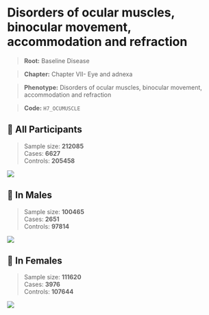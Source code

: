 # Disorders of ocular muscles, binocular movement, accommodation and refraction

> **Root:** Baseline Disease  

> **Chapter:** Chapter VII- Eye and adnexa  

> **Phenotype:** Disorders of ocular muscles, binocular movement, accommodation and refraction  

> **Code:** `H7_OCUMUSCLE`

## 🧪 All Participants  
> Sample size: **212085**  
> Cases: **6627**  
> Controls: **205458**
<img src="/Disease/Figures/ALL/Incidence/H7_OCUMUSCLE.png"/>
<CsvTable src="/Disease_Data/ALL/Incidence/COX_H7_OCUMUSCLE.csv" label="🔍 View full results" />

## 👨 In Males  
> Sample size: **100465**  
> Cases: **2651**  
> Controls: **97814**
<img src="/Disease/Figures/Male/Incidence/H7_OCUMUSCLE.png"/>
<CsvTable src="/Disease_Data/Male/Incidence/COX_H7_OCUMUSCLE.csv" label="🔍 View full results" />

## 👩 In Females  
> Sample size: **111620**  
> Cases: **3976**  
> Controls: **107644**
<img src="/Disease/Figures/Female/Incidence/H7_OCUMUSCLE.png"/>
<CsvTable src="/Disease_Data/Female/Incidence/COX_H7_OCUMUSCLE.csv" label="🔍 View full results" />
